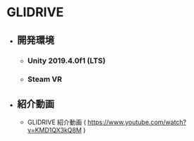 # GLIDRIVE 
- ## 開発環境
  - ### Unity 2019.4.0f1 (LTS)
  - ### Steam VR

- ## 紹介動画
  - GLIDRIVE 紹介動画 ( https://www.youtube.com/watch?v=KMD1QX3kQ8M )
